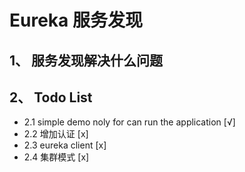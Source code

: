 # Eureka 服务发现
## 1、 服务发现解决什么问题



## 2、 Todo List

- 2.1 simple demo noly for can run the application  [√]
- 2.2 增加认证   [x]
- 2.3 eureka client  [x]
- 2.4 集群模式 [x]


